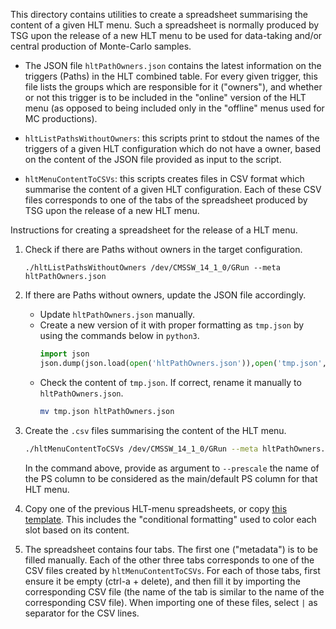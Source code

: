 This directory contains utilities to create a spreadsheet summarising the content of a given HLT menu.
Such a spreadsheet is normally produced by TSG upon the release of a new HLT menu to be used
for data-taking and/or central production of Monte-Carlo samples.

 - The JSON file `hltPathOwners.json` contains
   the latest information on the triggers (Paths) in the HLT combined table.
   For every given trigger, this file lists the groups which are responsible for it ("owners"),
   and whether or not this trigger is to be included in the "online" version of the HLT menu
   (as opposed to being included only in the "offline" menus used for MC productions).

 - `hltListPathsWithoutOwners`:
   this scripts print to stdout the names of the triggers
   of a given HLT configuration which do not have a owner,
   based on the content of the JSON file provided as input to the script.

 - `hltMenuContentToCSVs`:
   this scripts creates files in CSV format which summarise the content of a given HLT configuration.
   Each of these CSV files corresponds to one of the tabs of
   the spreadsheet produced by TSG upon the release of a new HLT menu.

Instructions for creating a spreadsheet for the release of a HLT menu.

 1. Check if there are Paths without owners in the target configuration.
    ```
    ./hltListPathsWithoutOwners /dev/CMSSW_14_1_0/GRun --meta hltPathOwners.json
    ```

 2. If there are Paths without owners, update the JSON file accordingly.
      - Update `hltPathOwners.json` manually.
      - Create a new version of it with proper formatting as `tmp.json` by using the commands below in `python3`.
        ```python
        import json
        json.dump(json.load(open('hltPathOwners.json')),open('tmp.json','w'),sort_keys=True, indent=2)
        ```
      - Check the content of `tmp.json`. If correct, rename it manually to `hltPathOwners.json`.
        ```bash
        mv tmp.json hltPathOwners.json
        ```

 3. Create the `.csv` files summarising the content of the HLT menu.
    ```bash
    ./hltMenuContentToCSVs /dev/CMSSW_14_1_0/GRun --meta hltPathOwners.json --prescale 2p0E34
    ```
    In the command above, provide as argument to `--prescale` the name of the PS column
    to be considered as the main/default PS column for that HLT menu.

 4. Copy one of the previous HLT-menu spreadsheets, or copy
    [this template](https://docs.google.com/spreadsheets/d/11Jubd_1Mgh9bueaQUH4Clc-SpQqZ7q1LaUT_QJa9NOQ).
    This includes the "conditional formatting" used to color each slot based on its content.

 5. The spreadsheet contains four tabs.
    The first one ("metadata") is to be filled manually.
    Each of the other three tabs corresponds to one of the CSV files created by `hltMenuContentToCSVs`.
    For each of those tabs, first ensure it be empty (ctrl-a + delete),
    and then fill it by importing the corresponding CSV file
    (the name of the tab is similar to the name of the corresponding CSV file).
    When importing one of these files, select `|` as separator for the CSV lines.
